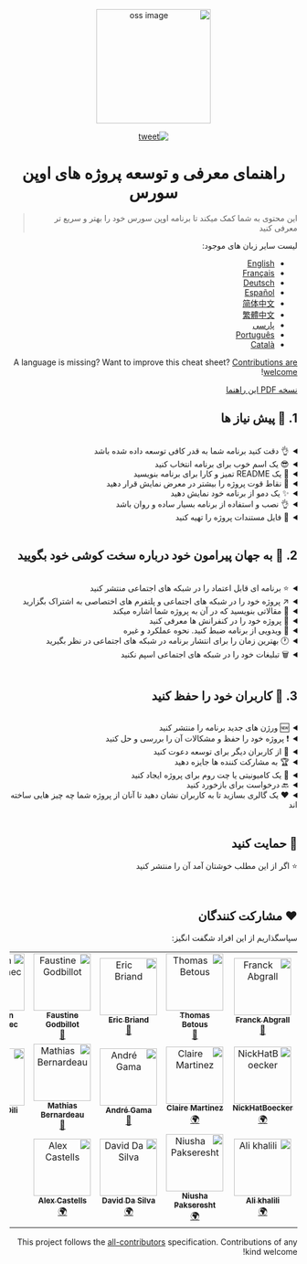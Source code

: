 <div style="direction: rtl; text-align: right">
<p align="center">
    <img alt="oss image" src="./imgs/zoss-logo.svg" height="200px" width="200px">
</p>

<p align="center">
  <a href="https://twitter.com/intent/tweet?text=How%20to%20promote%20your%20open-source%20projects%20@ZenikaOSS&url=https://github.com/zenika-open-source/open-source-promotion-cheat-sheet&hashtags=OpenSource,CheatSheet">
    <img alt="tweet" src="https://img.shields.io/twitter/url/https/twitter?label=Share%20on%20twitter&style=social" target="_blank" />
  </a>
</p>

<h1 align="center">راهنمای معرفی و توسعه پروژه های اوپن سورس</h1>

> این محتوی به شما کمک میکند تا برنامه اوپن سورس خود را بهتر و سریع تر معرفی کنید

لیست سایر زبان های موجود:

- [English](./README.md)
- [Français](./README-fr.md)
- [Deutsch](./README-de.md)
- [Español](./README-es.md)
- [简体中文](./README-zh-cn.md)
- [繁體中文](./README-zh-tw.md)
- [پارسی](./README-fa.md)
- [Português](./README-pt.md)
- [Català](./README-ca.md)

A language is missing? Want to improve this cheat sheet? [Contributions are welcome](./CONTRIBUTING.md)!

[نسخه PDF این راهنما](./pdf/cheat-sheet.pdf)

## 1. 🎢 پیش نیاز ها

<br />

<details>
<summary>👌 دقت کنید برنامه شما به قدر کافی توسعه داده شده باشد</summary>
<p>

> برنامه باید به قدر کافی پایدار باشد تا کاربران مشکلی در استفاده از آن نداشته باشند!

</p>
</details>

<details>
<summary>😎 یک اسم خوب برای برنامه انتخاب کنید</summary>
<p>

> نامی برای برنامه انتخاب کنید که کاربران به راحتی آن را به خاطر بسپارند

</p>
</details>

<details>
<summary>💅 یک README تمیز و کارا برای برنامه بنویسید</summary>
<p>

> README اولین چیزی است که بازدیدکنندگان آن را مشاهده میکنند پس آن را ساده زیبا و آسان برای خواندن کنید[اینجا لیستی از نمونه های README موجود است](https://github.com/matiassingers/awesome-readme).

</p>
</details>

<details>
<summary>💪 نقاط قوت پروژه را بیشتر در معرض نمایش قرار دهید</summary>
<p>

> اطمینان حاصل کنید که نقاط قوت پروژه بیشتر توسط بازدیدکنندکان مشاهده شود

</p>
</details>

<details>
<summary>✨ یک دمو از برنامه خود نمایش دهید</summary>
<p>

> ممکن است بازدیدکنندگان در بازدید اول نحوه کار و هدف برنامه را متوجه نشوند پس شما میتوانید از راه های زیر یک دمو از برنامه را در معرض نمایش قرار دهید
>
> - یک فایل GIF که نحوه کارکرد برنامه را نمایش میدهد
> - یک لینک که بازدید کننده را به دمو منتقل کند

</p>

</details>

<details>
<summary>👌 نصب و استفاده از برنامه بسیار ساده و روان باشد</summary>
<p>

> شما احتمالا بسیاری از بازدید کنندگان پروژه را زمانی که برنامه کارا و ساده نباشد از دست خواهید داد!

</p>
</details>

<details>
<summary>📘 فایل مستندات پروژه را تهیه کنید </summary>
<p>

> ساخت مستندات جزو مهمترین مراحل است. اگر شما یک مستند کوتاه برای پروژه خود دارید میتوانید آن را همراه با فایل README در معرض نمایش عموم قرار دهید. مستنداتی همون[vuepress](https://v1.vuepress.vuejs.org) میتوانند به شما کمک کنند تا مستندات پروژه خود را بسیار روان و زیبا بنویسید.

 </p>
</details>

<br />

## 2. 📢 به جهان پیرامون خود درباره سخت کوشی خود بگویید

<br />

<details>
<summary>⭐ برنامه ای قابل اعتماد را در شبکه های اجتماعی منتشر کنید</summary>
<p>

> بیشتر بازدید کنندگان به میزان ستاره های برنامه شما در شبکه های اجتماعی و فروشگاه ها توجه خواهند کرد. تعداد ستاره های بیشتر برنامه شما را مورد اعتماد تر جلوه میدهد پس از کاربران خود بخواهید از شما در این مورد حمایت کنند!

</p>
</details>

<details>
<summary>↗️ پروژه خود را در شبکه های اجتماعی و پلتفرم های اختصاصی به اشتراک بگزارید</summary>
<p dir="rtl" align="right">

> درباره کار فوق العاده خود در شبکه های اجتماعی و پلتفرم های اختصاصی مثل ابزار های زیر بگویید:
>
> - [Twitter](https://twitter.com)
> - [Linkedin](https://www.linkedin.com/)
> - [Facebook](https://www.facebook.com/)
> - [Reddit](https://www.reddit.com/)
> - [Dev.to](https://dev.to/)
> - [Lobsters](https://lobste.rs/)
> - [Hacker News](https://news.ycombinator.com/)
> - [Product Hunt](https://www.producthunt.com/)
> - [Beta page](https://betapage.co/)
> - [Human Coders](https://news.humancoders.com/)

</p>
</details>

<details>
<summary>📃 مقالاتی بنویسید که در آن به پروژه شما اشاره میکند</summary>
<p>

> مقاله ای درباره پروژه خود بنویسید. درباره نحوه کار برنامه مشکلاتی که برای شما در حین ساخت به وجود آمده و... شما میتوانید آن را در پلتفرم های زیر منتشر کنید:
>
> - [medium](https://medium.com/)
> - [dev.to](https://dev.to/)

</p>
</details>

<details>
<summary>🎤 پروژه خود را در کنفرانش ها معرفی کنید</summary>
<p>

> معرفی پروژه در کنفرانس ها میتواند به شما در افزایش میزان بازدید پروژه کمک کند!

</p>
</details>

<details>
<summary>🎥 ویدویی از برنامه ضبط کنید. نحوه عملکرد و غیره</summary>
<p>

> ضبط ویدیو کار آسانی نیست ولی به مشهور شدن برنامه شما کمک خواهد کرد

</p>
</details>

<details>
<summary>🕐 بهترین زمان را برای انتشار برنامه در شبکه های اجتماعی در نظر بگیرید</summary>
<p>

> برنامه را در تعطیلات و آخر هفته ها منتشر نکنید این کار باعث کمتر دیده شدن شما میشود آن معمولا این کار را در وسط هفته انجام دهید.

</p>
</details>

<details>
<summary>🗑 تبلیغات خود را در شبکه های اجتماعی اسپم نکنید</summary>
<p>

> هرگر دوبار یک تبلیغ را در یک شبکه اجتماعی تکرار نکنید در این صورت اسپم در نظر گرفته شده و نادیده گرفته میشود و تاثیر اجتماعی بدی را برای پروژه شما خواهد گذاشت.

</p>
</details>

<br />

## 3. 🤝 کاربران خود را حفظ کنید

<br />

<details>
<summary>🆕 ورژن های جدید برنامه را منتشر کنید</summary>
<p>

> پروژه خود را بهبود ببخشید و آن را در زمان های مختلف برای کاربران منتشر کنید

</p>
</details>

<details>
<summary>❗ پروژه خود را حفظ و مشکالات آن را بررسی و حل کنید</summary>
<p>

> اجازه ندهید issue های باز در github باقی بماند با کاربران خود به خوبی رفتار کنید😉

</p>
</details>

<details>
<summary>🙏 از کاربران دیگر برای توسعه دعوت کنید</summary>
<p>

> یک پروژه خوب و سالم پروژه ای است که با مشارکت ساخته و مشکلات آن قادر به حل شدن توسط افراد دیگر باشد. بگذارید دیگران بدانند شما به کمک آن ها نیاز دارید میتوانید با `contribution welcome` و `good first issue` درخواست های خود را در github متنشر کنید[بیشتر بخوانید](https://help.github.com/en/articles/about-labels).

</p>
</details>

<details>
<summary>🏆 به مشارکت کننده ها جایزه دهید</summary>
<p>

> خوب بودن با کاربران میتواند به شما کمک کند برخی از پروژه های اوپن سورس مانند [gatsby](https://github.com/gatsbyjs/gatsby) به شمارکت های عمومی جایزه میدهد. اگر قادر به انجام این کار نیستید, یک پست منتشر کنید (در توییتر و یا سایر پلتفرم ها) در مورد مشارکت و نویسنده ([ک نمونه سپاسگزاری از مشارکت کننده](https://twitter.com/FranckAbgrall/status/1139470547492978688)). یک قسمت در README پروژه به نام ‍‍‍‍`مشارکت کنندگان` ایجاد کنید و نام آن ها را در آن قید کنید. اینجا نمونه هایی موجود است:
>
> - [vuepress (contributors README section)](https://github.com/vuejs/vuepress#code-contributors)
> - [Rythm.js (random highlighted contributor on demo page)](https://okazari.github.io/Rythm.js/)

</p>
</details>

<details>
<summary>💬 یک کامیونیتی یا چت روم برای پروژه ایجاد کنید</summary>
<p>

> قسمت 'issue' های گیت هاب همیشه محلی برای ثبت بازخورد ها نخواهد بود. شما میتوانید از پلتفرم های زیر برای این کار استفاده کنید!
>
> - [Discord](https://discordapp.com)
> - [Slack](https://slack.com)
> - [Gitter](https://gitter.im/)

</p>
</details>

<details>
<summary>🔙 درخواست برای بازخورد کنید</summary>
<p>

> بازخورد کاربران همیشه بهترین راه برای بهتر سازی و حل مشکلات برنامه خواهد بود پس از آن ها برای مشاکرت کمک بگیرید و از ایده های آن ها استفاده کنید

</p>
</details>

<details>
<summary>❤️ یک گالری بسازید تا به کاربران نشان دهید تا آنان از پروژه شما چه چیز هایی ساخته اند</summary>
<p>

> بازدیدکنندگان به شما اعتماد بیشتری خواهند داشت اگر نمونه های کار شما را توسط سایر کاربران ببینند [the vuepress gallery](https://vuepress.gallery/)).

</p>
</details>

<br />

## 🙏 حمایت کنید

⭐️ اگر از این مطلب خوشتان آمد آن را منتشر کنید

<br />

## ❤️ مشارکت کنندگان

سپاسگذاریم از این افراد شگفت انگیز:

<!-- ALL-CONTRIBUTORS-LIST:START - Do not remove or modify this section -->
<!-- prettier-ignore -->
<table>
  <tr>
    <td align="center"><a href="https://www.franck-abgrall.me/"><img src="https://avatars3.githubusercontent.com/u/9840435?v=4" width="100px;" alt="Franck Abgrall"/><br /><sub><b>Franck Abgrall</b></sub></a><br /><a href="https://github.com/zenika-open-source/open-source-promotion-cheat-sheet/commits?author=kefranabg" title="Documentation">📖</a></td>
    <td align="center"><a href="https://github.com/tbetous"><img src="https://avatars3.githubusercontent.com/u/4435536?v=4" width="100px;" alt="Thomas Betous"/><br /><sub><b>Thomas Betous</b></sub></a><br /><a href="https://github.com/zenika-open-source/open-source-promotion-cheat-sheet/commits?author=tbetous" title="Documentation">📖</a></td>
    <td align="center"><a href="https://github.com/ebriand"><img src="https://avatars1.githubusercontent.com/u/1011902?v=4" width="100px;" alt="Eric Briand"/><br /><sub><b>Eric Briand</b></sub></a><br /><a href="https://github.com/zenika-open-source/open-source-promotion-cheat-sheet/commits?author=ebriand" title="Documentation">📖</a></td>
    <td align="center"><a href="https://github.com/FofoDev"><img src="https://avatars0.githubusercontent.com/u/27639429?v=4" width="100px;" alt="Faustine Godbillot"/><br /><sub><b>Faustine Godbillot</b></sub></a><br /><a href="https://github.com/zenika-open-source/open-source-promotion-cheat-sheet/commits?author=FofoDev" title="Documentation">📖</a></td>
    <td align="center"><a href="https://myvirtualstorybook.com/"><img src="https://avatars1.githubusercontent.com/u/5747538?v=4" width="100px;" alt="Benjamin Plouzennec"/><br /><sub><b>Benjamin Plouzennec</b></sub></a><br /><a href="https://github.com/zenika-open-source/open-source-promotion-cheat-sheet/commits?author=Okazari" title="Documentation">📖</a></td>
    <td align="center"><a href="https://github.com/Zenigata"><img src="https://avatars1.githubusercontent.com/u/1022393?v=4" width="100px;" alt="Johan Bonneau"/><br /><sub><b>Johan Bonneau</b></sub></a><br /><a href="https://github.com/zenika-open-source/open-source-promotion-cheat-sheet/commits?author=Zenigata" title="Documentation">📖</a></td>
    <td align="center"><a href="https://github.com/bpetetot"><img src="https://avatars3.githubusercontent.com/u/516360?v=4" width="100px;" alt="Benjamin Petetot"/><br /><sub><b>Benjamin Petetot</b></sub></a><br /><a href="https://github.com/zenika-open-source/open-source-promotion-cheat-sheet/commits?author=bpetetot" title="Documentation">📖</a></td>
  </tr>
  <tr>
    <td align="center"><a href="https://nick-hat-boecker.de"><img src="https://avatars0.githubusercontent.com/u/8366071?v=4" width="100px;" alt="NickHatBoecker"/><br /><sub><b>NickHatBoecker</b></sub></a><br /><a href="#translation-NickHatBoecker" title="Translation">🌍</a></td>
    <td align="center"><a href="https://github.com/Claire"><img src="https://avatars2.githubusercontent.com/u/5114096?v=4" width="100px;" alt="Claire Martinez"/><br /><sub><b>Claire Martinez</b></sub></a><br /><a href="#translation-claire" title="Translation">🌍</a></td>
    <td align="center"><a href="https://hazeforum.com/"><img src="https://avatars2.githubusercontent.com/u/31011359?v=4" width="100px;" alt="André Gama"/><br /><sub><b>André Gama</b></sub></a><br /><a href="https://github.com/zenika-open-source/open-source-promotion-cheat-sheet/commits?author=andregamma" title="Documentation">📖</a></td>
    <td align="center"><a href="https://github.com/mbernardeau"><img src="https://avatars0.githubusercontent.com/u/7049049?v=4" width="100px;" alt="Mathias Bernardeau"/><br /><sub><b>Mathias Bernardeau</b></sub></a><br /><a href="https://github.com/zenika-open-source/open-source-promotion-cheat-sheet/commits?author=mbernardeau" title="Documentation">📖</a></td>
    <td align="center"><a href="https://github.com/Antoineoili"><img src="https://avatars1.githubusercontent.com/u/50737365?v=4" width="100px;" alt="Antoine Oili"/><br /><sub><b>Antoine Oili</b></sub></a><br /><a href="https://github.com/zenika-open-source/open-source-promotion-cheat-sheet/commits?author=Antoineoili" title="Documentation">📖</a></td>
    <td align="center"><a href="https://twitter.com/dev_oswld"><img src="https://avatars1.githubusercontent.com/u/40254158?v=4" width="100px;" alt="Oswld TC"/><br /><sub><b>Oswld TC</b></sub></a><br /><a href="#translation-dev-oswld" title="Translation">🌍</a></td>
    <td align="center"><a href="https://yizhiyue.me"><img src="https://avatars3.githubusercontent.com/u/8545277?v=4" width="100px;" alt="Zhiyue Yi"/><br /><sub><b>Zhiyue Yi</b></sub></a><br /><a href="#translation-ZhiyueYi" title="Translation">🌍</a></td>
  </tr>
  <tr>
    <td align="center"><a href="https://github.com/aliruss"><img src="https://avatars3.githubusercontent.com/u/32896351?v=4" width="100px;" alt="Ali khalili"/><br /><sub><b>Ali khalili</b></sub></a><br /><a href="#translation-aliruss" title="Translation">🌍</a></td>
    <td align="center"><a href="https://pakseresht.eu/"><img src="https://avatars3.githubusercontent.com/u/9018054?v=4" width="100px;" alt="Niusha Pakseresht"/><br /><sub><b>Niusha Pakseresht</b></sub></a><br /><a href="#translation-niusha-paks" title="Translation">🌍</a></td>
    <td align="center"><a href="https://github.com/david-dasilva"><img src="https://avatars1.githubusercontent.com/u/372391?v=4" width="100px;" alt="David Da Silva"/><br /><sub><b>David Da Silva</b></sub></a><br /><a href="#translation-david-dasilva" title="Translation">🌍</a></td>
    <td align="center"><a href="https://github.com/alextremp"><img src="https://avatars0.githubusercontent.com/u/20399660?v=4" width="100px;" alt="Alex Castells"/><br /><sub><b>Alex Castells</b></sub></a><br /><a href="#translation-alextremp" title="Translation">🌍</a></td>
  </tr>
</table>

<!-- ALL-CONTRIBUTORS-LIST:END -->

This project follows the [all-contributors](https://github.com/all-contributors/all-contributors) specification. Contributions of any kind welcome!

</div>

